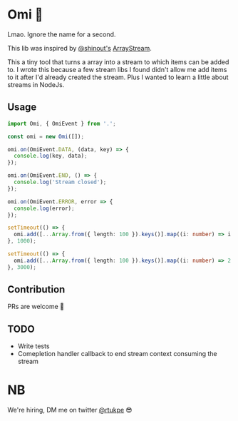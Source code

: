 # Omi 🌊

Lmao. Ignore the name for a second.

This lib was inspired by [@shinout's](https://github.com/shinout) [ArrayStream](https://github.com/shinout/ArrayStream).

This a tiny tool that turns a array into a stream to which items can be added to. I wrote this because a few stream libs I found didn't allow me add items to it after I'd already created the stream. Plus I wanted to learn a little about streams in NodeJs.

## Usage

```ts
import Omi, { OmiEvent } from '.';

const omi = new Omi([]);

omi.on(OmiEvent.DATA, (data, key) => {
  console.log(key, data);
});

omi.on(OmiEvent.END, () => {
  console.log('Stream closed');
});

omi.on(OmiEvent.ERROR, error => {
  console.log(error);
});

setTimeout(() => {
  omi.add([...Array.from({ length: 100 }).keys()].map((i: number) => i ** i));
}, 1000);

setTimeout(() => {
  omi.add([...Array.from({ length: 100 }).keys()].map((i: number) => 2 ** i));
}, 3000);
```

## Contribution

PRs are welcome 😬

## TODO

- Write tests
- Comepletion handler callback to end stream context consuming the stream

# NB

We're hiring, DM me on twitter [@rtukpe](https://twitter.com/rtukpe) 😎
